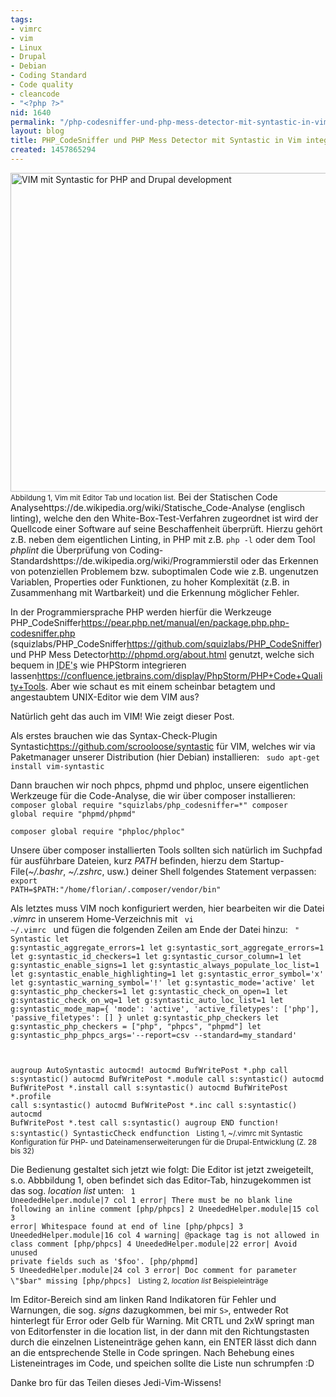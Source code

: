 ```yaml
---
tags:
- vimrc
- vim
- Linux
- Drupal
- Debian
- Coding Standard
- Code quality
- cleancode
- "<?php ?>"
nid: 1640
permalink: "/php-codesniffer-und-php-mess-detector-mit-syntastic-in-vim-integrieren"
layout: blog
title: PHP_CodeSniffer und PHP Mess Detector mit Syntastic in Vim integrieren
created: 1457865294
---
```

<a href="/sites/netzaffe.de/files/bad-code-php-vim-syntastic.png" rel="lightshow" class="lightbox-processed" title="Abbildung 1, Vim mit Editor Tab und location list.">
<img src="/sites/netzaffe.de/files/bad-code-php-vim-syntastic.png" width=510px" alt="VIM mit Syntastic for PHP  and Drupal development"/>
</a>
<small>Abbildung 1, Vim mit Editor Tab und location list.</small>
Bei der Statischen Code Analyse<fn>https://de.wikipedia.org/wiki/Statische_Code-Analyse</fn> (englisch linting), welche den den White-Box-Test-Verfahren zugeordnet ist wird der Quellcode einer Software auf seine Beschaffenheit überprüft. 
Hierzu gehört z.B. neben dem eigentlichen Linting, in PHP  mit z.B. <code>php -l</code> oder dem Tool <em>phplint</em> die Überprüfung von Coding-Standards<fn>https://de.wikipedia.org/wiki/Programmierstil</fn> oder das Erkennen von potenziellen Problemem bzw. suboptimalen Code wie z.B. ungenutzen Variablen, Properties oder Funktionen, zu hoher Komplexität (z.B. in Zusammenhang mit Wartbarkeit) und die Erkennung möglicher Fehler.  

In der Programmiersprache PHP werden hierfür die Werkzeuge PHP_CodeSniffer<fn>https://pear.php.net/manual/en/package.php.php-codesniffer.php</fn> (squizlabs/PHP_CodeSniffer<fn>https://github.com/squizlabs/PHP_CodeSniffer</fn>) und PHP Mess Detector<fn>http://phpmd.org/about.html</fn> genutzt, welche sich bequem in <acronym title="Integrated Development Envirment">IDE's</acronym> wie PHPStorm integrieren lassen<fn>https://confluence.jetbrains.com/display/PhpStorm/PHP+Code+Quality+Tools</fn>. Aber wie schaut es mit einem scheinbar betagtem und angestaubtem UNIX-Editor wie dem VIM aus?

Natürlich geht das auch im VIM! Wie zeigt dieser Post.<!--break--> 

Als erstes brauchen wie das Syntax-Check-Plugin Syntastic<fn>https://github.com/scrooloose/syntastic</fn> für VIM, welches wir via Paketmanager unserer Distribution (hier Debian) installieren:
<code>
sudo apt-get install vim-syntastic
</code>

Dann brauchen wir noch phpcs, phpmd und phploc, unsere eigentlichen Werkzeuge für die Code-Analyse, die wir über composer installieren:
<code>
composer global require "squizlabs/php_codesniffer=*"
composer global require "phpmd/phpmd"  
composer global require "phploc/phploc" 
</code>

Unsere über composer installierten Tools sollten sich natürlich im Suchpfad für ausführbare Dateien, kurz <em>PATH</em> befinden, hierzu dem Startup-File(<em>~/.bashr</em>, <em>~/.zshrc</em>, usw.) deiner Shell folgendes Statement verpassen:
<code>
export PATH=$PATH:"/home/florian/.composer/vendor/bin"
</code>

Als letztes muss VIM noch konfiguriert werden, hier bearbeiten wir die Datei <em>.vimrc</em> in unserem Home-Verzeichnis mit 
<code>
vi ~/.vimrc
</code>
und fügen die folgenden Zeilen am Ende der Datei hinzu:
<code linenumbers="normal">
" Syntastic
let g:syntastic_aggregate_errors=1
let g:syntastic_sort_aggregate_errors=1
let g:syntastic_id_checkers=1
let g:syntastic_cursor_column=1
let g:syntastic_enable_signs=1
let g:syntastic_always_populate_loc_list=1
let g:syntastic_enable_highlighting=1
let g:syntastic_error_symbol='x'
let g:syntastic_warning_symbol='!'
let g:syntastic_mode='active'
let g:syntastic_php_checkers=1
let g:syntastic_check_on_open=1
let g:syntastic_check_on_wq=1
let g:syntastic_auto_loc_list=1
let g:syntastic_mode_map={
\'mode': 'active',
\'active_filetypes': ['php'],
\'passive_filetypes': []
\}
unlet g:syntastic_php_checkers
let g:syntastic_php_checkers = ["php", "phpcs", "phpmd"]
let g:syntastic_php_phpcs_args='--report=csv --standard=my_standard'

augroup AutoSyntastic
  autocmd!
  autocmd BufWritePost *.php call s:syntastic()
  autocmd BufWritePost *.module call s:syntastic()
  autocmd BufWritePost *.install call s:syntastic()
  autocmd BufWritePost *.profile call s:syntastic()
  autocmd BufWritePost *.inc call s:syntastic()
  autocmd BufWritePost *.test call s:syntastic()
augroup END 
function! s:syntastic()
  SyntasticCheck
endfunction
</code>
<small>Listing 1, ~/.vimrc mit Syntastic Konfiguration für PHP- und Dateinamenserweiterungen für die Drupal-Entwicklung (Z. 28 bis 32)</small>

Die Bedienung gestaltet sich jetzt wie folgt:
Die Editor ist jetzt zweigeteilt, s.o. Abbbildung 1, oben befindet sich das Editor-Tab, hinzugekommen ist das sog.  <em>location list</em> unten:
<code>
  1 UneededHelper.module|7 col 1 error| There must be no blank line following an inline comment [php/phpcs]
  2 UneededHelper.module|15 col 3 error| Whitespace found at end of line [php/phpcs]
  3 UneededHelper.module|16 col 4 warning| @package tag is not allowed in class comment [php/phpcs]
  4 UneededHelper.module|22 error| Avoid unused private fields such as '$foo'. [php/phpmd]
  5 UneededHelper.module|24 col 3 error| Doc comment for parameter \"$bar\" missing [php/phpcs] 
</code>
<small>Listing 2, <em>location list</em> Beispieleinträge</small>

Im Editor-Bereich sind am linken Rand Indikatoren für Fehler und Warnungen, die sog. <em>signs</em> dazugkommen,  bei mir <code>S></code>, entweder Rot hinterlegt für Error oder Gelb für Warning. Mit CRTL und 2xW springt man von Editorfenster in die location list, in der dann mit den Richtungstasten durch die einzelnen Listeneinträge gehen kann, ein ENTER lässt dich dann an die entsprechende Stelle in Code springen. Nach Behebung eines Listeneintrages im Code, und speichen sollte die Liste nun schrumpfen :D

Danke bro für das Teilen dieses Jedi-Vim-Wissens!

